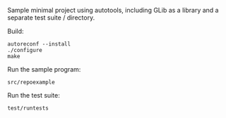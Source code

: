 Sample minimal project using autotools, including GLib as a library and a separate test suite / directory.

Build:
```
autoreconf --install
./configure
make
```

Run the sample program:
```
src/repoexample
```

Run the test suite:
```
test/runtests
```
